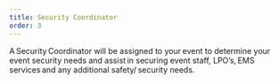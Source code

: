 ```yaml
---
title: Security Coordinator
order: 3
---
```


A Security Coordinator will be assigned to your event to determine your event security needs and assist in securing event staff, LPO’s, EMS services and any additional safety/ security needs.